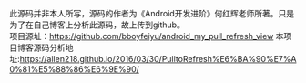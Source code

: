 此源码并非本人所写，源码的作者为《Android开发进阶》何红辉老师所著。只是为了在自己博客上分析此源码，故上传到github。  
项目源址：https://github.com/bboyfeiyu/android_my_pull_refresh_view
本项目博客源码分析地址:https://allen218.github.io/2016/03/30/PulltoRefresh%E6%BA%90%E7%A0%81%E5%88%86%E6%9E%90/